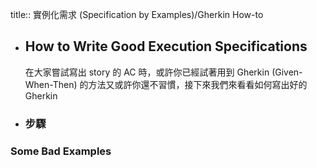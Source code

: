 title:: 實例化需求 (Specification by Examples)/Gherkin How-to

- ## How to Write Good Execution Specifications
  在大家嘗試寫出 story 的 AC 時，或許你已經試著用到 Gherkin (Given-When-Then) 的方法又或許你還不習慣，接下來我們來看看如何寫出好的 Gherkin
- ### 步驟
### Some Bad Examples